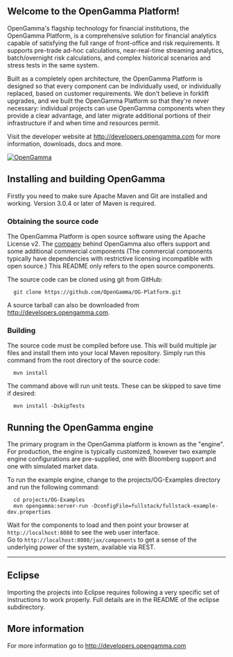 Welcome to the OpenGamma Platform!
----------------------------------
OpenGamma's flagship technology for financial institutions, the OpenGamma
Platform, is a comprehensive solution for financial analytics capable of
satisfying the full range of front-office and risk requirements.
It supports pre-trade ad-hoc calculations, near-real-time streaming analytics,
batch/overnight risk calculations, and complex historical scenarios and
stress tests in the same system.

Built as a completely open architecture, the OpenGamma Platform is designed so
that every component can be individually used, or individually replaced, based
on customer requirements. We don't believe in forklift upgrades, and we built
the OpenGamma Platform so that they're never necessary: individual projects can
use OpenGamma components when they provide a clear advantage, and later migrate
additional portions of their infrastructure if and when time and resources
permit.

Visit the developer website at http://developers.opengamma.com for more
information, downloads, docs and more.

[![OpenGamma](http://developers.opengamma.com/res/display/default/chrome/masthead_logo.png "OpenGamma")](http://developers.opengamma.com)


Installing and building OpenGamma
---------------------------------
Firstly you need to make sure Apache Maven and Git are installed and working.
Version 3.0.4 or later of Maven is required.

### Obtaining the source code

The OpenGamma Platform is open source software using the Apache License v2.
The [company](http://www.opengamma.com/) behind OpenGamma also offers support
and some additional commercial components (The commercial components typically
have dependencies with restrictive licensing incompatible with open source.)
This README only refers to the open source components.

The source code can be cloned using git from GitHub:
```
  git clone https://github.com/OpenGamma/OG-Platform.git
```

A source tarball can also be downloaded from http://developers.opengamma.com.

### Building

The source code must be compiled before use. This will build multiple jar
files and install them into your local Maven repository.
Simply run this command from the root directory of the source code:
```
  mvn install
```
The command above will run unit tests.
These can be skipped to save time if desired:
```
  mvn install -DskipTests
```


Running the OpenGamma engine
----------------------------
The primary program in the OpenGamma platform is known as the "engine".
For production, the engine is typically customized, however two example engine
configurations are pre-supplied, one with Bloomberg support and one with
simulated market data.

To run the example engine, change to the projects/OG-Examples directory
and run the following command:
```
  cd projects/OG-Examples
  mvn opengamma:server-run -DconfigFile=fullstack/fullstack-example-dev.properties
```

Wait for the components to load and then point your browser at
`http://localhost:8080` to see the web user interface.  
Go to `http://localhost:8080/jax/components` to get a sense of
the underlying power of the system, available via REST.

___

Eclipse
-------
Importing the projects into Eclipse requires following a very specific set of
instructions to work properly.
Full details are in the README of the eclipse subdirectory.


More information
----------------
For more information go to http://developers.opengamma.com
